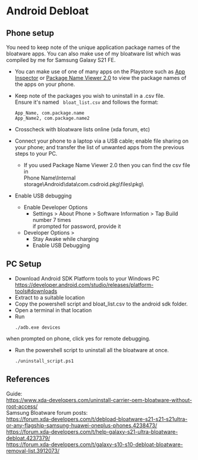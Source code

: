 ﻿# Android Debloat
## Phone setup
You need to keep note of the unique application package names of the bloatware apps. You can also make use of my bloatware list which was compiled by me for Samsung Galaxy S21 FE.
* You can make use of one of many apps on the Playstore such as [App Inspector](https://play.google.com/store/apps/details?id=com.ubqsoft.sec01&hl=en_IN&gl=US) or [Package Name Viewer 2.0](https://play.google.com/store/apps/details?id=com.csdroid.pkg&hl=en_IN&gl=US) to view the package names of the apps on your phone.  
* Keep note of the packages you wish to uninstall in a .csv file.  
Ensure it's named ``` bloat_list.csv``` and follows the format:  
	```shell
	App_Name, com.package.name
	App_Name2, com.package.name2
	```
* Crosscheck with bloatware lists online (xda forum, etc)
* Connect your phone to a laptop via a USB cable; enable file sharing on your phone; and transfer the list of unwanted apps from the previous steps to your PC. 
    * If you used Package Name Viewer 2.0 then you can find the csv file in  
    Phone Name\Internal storage\Android\data\com.csdroid.pkg\files\pkg\

* Enable USB debugging  
	* Enable Developer Options
		* Settings > About Phone > Software Information > Tap Build number 7 times  
        if prompted for password, provide it
	* Developer Options >
		* Stay Awake while charging
		* Enable USB Debugging  
## PC Setup
* Download Android SDK Platform tools to your Windows PC  
https://developer.android.com/studio/releases/platform-tools#downloads  
* Extract to a suitable location
* Copy the powershell script and bloat_list.csv to the android sdk folder.
* Open a terminal in that location  
* Run  
  ```shell
  ./adb.exe devices  
  ```
when prompted on phone, click yes for remote debugging.  
* Run the powershell script to uninstall all the bloatware at once.  
  ```shell
  ./uninstall_script.ps1
  ```
## References
Guide:  
https://www.xda-developers.com/uninstall-carrier-oem-bloatware-without-root-access/  
Samsung Bloatware forum posts:  
https://forum.xda-developers.com/t/debload-bloatware-s21-s21-s21ultra-or-any-flagship-samsung-huawei-oneplus-phones.4238473/  
https://forum.xda-developers.com/t/help-galaxy-s21-ultra-bloatware-debloat.4237379/  
https://forum.xda-developers.com/t/galaxy-s10-s10-debloat-bloatware-removal-list.3912073/  